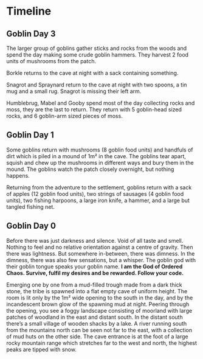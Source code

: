 # Timeline

## Goblin Day 3

The larger group of goblins gather sticks and rocks from the woods and spend the day making some crude goblin hammers. They harvest 2 food units of mushrooms from the patch.

Borkle returns to the cave at night with a sack containing something.

Snagrot and Spraynard return to the cave at night with two spoons, a tin mug and a small rug.
Snagrot is missing their left arm.

Humblebrug, Mabel and Gooby spend most of the day collecting rocks and moss, they are the last to return. They return with 5 goblin-head sized rocks, and 6 goblin-arm sized pieces of moss.


## Goblin Day 1

Some goblins return with mushrooms (8 goblin food units) and handfuls of dirt which is piled in a mound of 1m² in the cave. The goblins tear apart, squish and chew up the mushrooms in different ways and bury them in the mound. The goblins watch the patch closely overnight, but nothing happens.

Returning from the adventure to the settlement, goblins return with a sack of apples (12 goblin food units), two strings of sausages (4 goblin food units), two fishing harpoons, a large iron knife, a hammer, and a large but tangled fishing net.


## Goblin Day 0

Before there was just darkness and silence. Void of all taste and smell. 
Nothing to feel and no relative orientation against a centre of gravity.
Then there was lightness.
But somewhere in-between, there was dimness.
In the dimness, there was also few sensations, but a whisper.
The goblin god with their goblin tongue speaks your goblin name. 
**I am the God of Ordered Chaos. Survive, fulfil my desires and be rewarded. Follow your code.**

Emerging one by one from a mud-filled trough made from a dark thick stone, the tribe is spawned into a flat empty cave of uniform height. 
The room is lit only by the 1m² wide opening to the south in the day, and by the incandescent brown glow of the spawning mud at night.
Peering through the opening, you see a foggy landscape consisting of moorland with large patches of woodland in the east and distant south. 
In the distant south there’s a small village of wooden shacks by a lake.
A river running south from the mountains north can be seen not far to the east, with a collection of mud huts on the other side.
The cave entrance is at the foot of a large rocky mountain range which stretches far to the west and north, the highest peaks are tipped with snow. 

